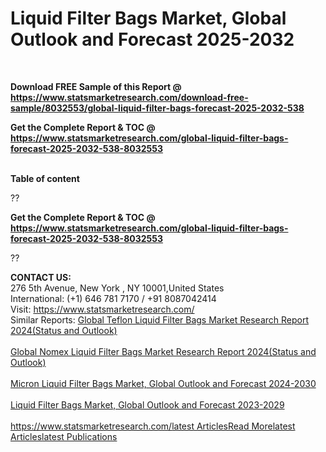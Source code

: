 <h1>Liquid Filter Bags Market, Global Outlook and Forecast 2025-2032</h1><br/><p><strong>Download FREE Sample of this Report @ <a href="https://www.statsmarketresearch.com/download-free-sample/8032553/global-liquid-filter-bags-forecast-2025-2032-538">https://www.statsmarketresearch.com/download-free-sample/8032553/global-liquid-filter-bags-forecast-2025-2032-538</a></strong></p>

<div><b>Get the Complete Report & TOC @ <a href="https://www.statsmarketresearch.com/global-liquid-filter-bags-forecast-2025-2032-538-8032553">https://www.statsmarketresearch.com/global-liquid-filter-bags-forecast-2025-2032-538-8032553</a></b></div>

<p><br />
<b>Table of content</b></p>

<p>??</p>

<div><b>Get the Complete Report & TOC @ <a href="https://www.statsmarketresearch.com/global-liquid-filter-bags-forecast-2025-2032-538-8032553">https://www.statsmarketresearch.com/global-liquid-filter-bags-forecast-2025-2032-538-8032553</a></b></div>

<p>??</p>

<p><b>CONTACT US:</b><br />
276 5th Avenue, New York , NY 10001,United States<br />
International: (+1) 646 781 7170 / +91 8087042414<br />
Visit: <a href="https://www.statsmarketresearch.com/">https://www.statsmarketresearch.com/</a><br />
Similar Reports: <a href="https://www.statsmarketresearch.com/global-liquid-filter-bags-forecast-2025-2032-538-8032553">Global Teflon Liquid Filter Bags Market Research Report 2024(Status and Outlook)</a><br />
<br />
<a href="https://www.statsmarketresearch.com/global-liquid-filter-bags-forecast-2025-2032-538-8032553">Global Nomex Liquid Filter Bags Market Research Report 2024(Status and Outlook)</a><br />
<br />
<a href="https://www.statsmarketresearch.com/global-liquid-filter-bags-forecast-2025-2032-538-8032553">Micron Liquid Filter Bags Market, Global Outlook and Forecast 2024-2030</a><br />
<br />
<a href="https://www.statsmarketresearch.com/global-liquid-filter-bags-forecast-2025-2032-538-8032553">Liquid Filter Bags Market, Global Outlook and Forecast 2023-2029</a><br />
<br />
<a href="https://gyeongbokgung.com">https://www.statsmarketresearch.com/</a><a href="https://hallyeomaritime.com">latest Articles</a><a href="https://jingwansa.com">Read More</a><a href="https://nguoiviet.jp/">latest Articles</a><a href="https://www.intelmarketresearch.com/">latest Publications</a></p>
